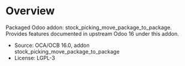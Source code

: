 # Overview

Packaged Odoo addon: stock_picking_move_package_to_package. Provides features documented in upstream Odoo 16 under this addon.

- Source: OCA/OCB 16.0, addon stock_picking_move_package_to_package
- License: LGPL-3
